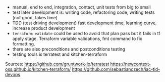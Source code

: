 * manual, end to end, integration, contact, unit tests from big to small
* test later development is: writing code, refactoring code, writing tests (not good, takes time)
* TDD (test driving development) fast  development time, learning curve, increase product development
* `terraform validate` could be used to avoid that plan pass but it fails in tf apply stage. Terraform variable validations, fmt command to fix formatting.
* there are also preconditions and postconditions testing
* testing tools is terratest and kitchen-terraform

Sources:
https://github.com/gruntwork-io/terratest
https://newcontext-oss.github.io/kitchen-terraform/
https://github.com/sebastianczech/iac-tld-devops
